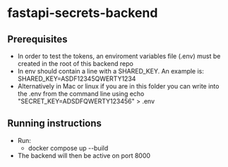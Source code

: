 # fastapi-secrets-backend

## Prerequisites
- In order to test the tokens, an enviroment variables file (.env) must be created in the root of this backend repo
- In env should contain a line with a SHARED_KEY. An example is: SHARED_KEY=ASDF12345QWERTY1234
- Alternatively in Mac or linux if you are in this folder you can write into the .env from the command line using echo "SECRET_KEY=ADSDFQWERTY123456" > .env

## Running instructions
- Run:
    - docker compose up --build
- The backend will then be active on port 8000



